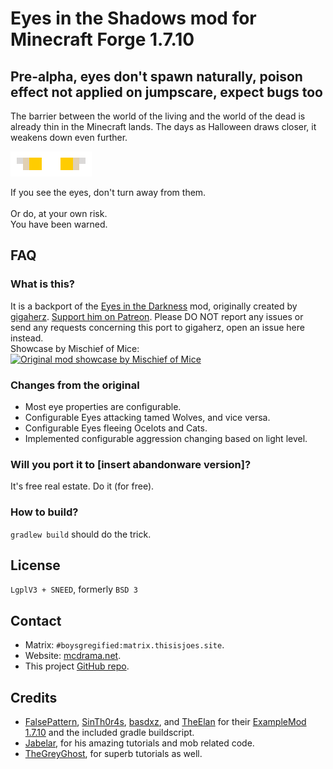 # Eyes in the Shadows mod for Minecraft Forge 1.7.10

## Pre-alpha, eyes don't spawn naturally, poison effect not applied on jumpscare, expect bugs too

The barrier between the world of the living and the world of the dead is already thin in the Minecraft lands.
The days as Halloween draws closer, it weakens down even further.

![eyes](eyes.gif)

If you see the eyes, don't turn away from them.
<br>
<br>
Or do, at your own risk.
<br>
You have been warned.

## FAQ
### What is this?
It is a backport of the [Eyes in the Darkness](https://github.com/gigaherz/EyesInTheDarkness/blob/master/LICENSE.txt) mod, originally created by [gigaherz](https://github.com/gigaherz).
[Support him on Patreon](https://www.patreon.com/gigaherz).
Please DO NOT report any issues or send any requests concerning this port to gigaherz, open an issue here instead.
<br>
Showcase by Mischief of Mice:<br>
[![Original mod showcase by Mischief of Mice](https://img.youtube.com/vi/JxcLQwxwgyw/0.jpg)](https://www.youtube.com/watch?v=JxcLQwxwgyw)

### Changes from the original
* Most eye properties are configurable.
* Configurable Eyes attacking tamed Wolves, and vice versa.
* Configurable Eyes fleeing Ocelots and Cats.
* Implemented configurable aggression changing based on light level.

### Will you port it to [insert abandonware version]?
It's free real estate. Do it (for free).

### How to build?
`gradlew build` should do the trick.

## License
`LgplV3 + SNEED`, formerly `BSD 3`

## Contact
* Matrix: `#boysgregified:matrix.thisisjoes.site`.
* Website: [mcdrama.net](https://www.mcdrama.net/articles/mods.html).
* This project [GitHub repo](https://github.com/trollogyadherent/EyesInTheShadows).

## Credits
* [FalsePattern](https://github.com/FalsePattern), [SinTh0r4s](https://github.com/SinTh0r4s), [basdxz](https://github.com/basdxz), and [TheElan](https://github.com/TheElan) for their [ExampleMod 1.7.10](https://github.com/FalsePattern/ExampleMod1.7.10) and the included gradle buildscript.
* [Jabelar](http://jabelarminecraft.blogspot.com/), for his amazing tutorials and mob related code.
* [TheGreyGhost](http://greyminecraftcoder.blogspot.com/p/list-of-topics.html), for superb tutorials as well.
